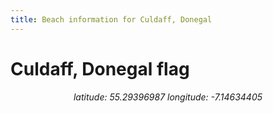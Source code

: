 ```yaml
---
title: Beach information for Culdaff, Donegal
---
```

# Culdaff, Donegal <span class="material-icons" color="blue">flag</span>

<div align="center"><i>latitude: 55.29396987 longitude: -7.14634405</i></div>